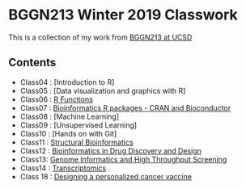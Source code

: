 # BGGN213 Winter 2019 Classwork

This is a collection of my work from [BGGN213 at UCSD](https://bioboot.github.io/bggn213_W19/)

## Contents
- Class04 : [Introduction to R] 
- Class05 : [Data visualization and graphics with R] 
- Class06 : [R Functions](https://github.com/ivyfernandes/bggn213/blob/master/class06/class06.md)
- Class07 : [Bioinformatics R packages - CRAN and Bioconductor](https://github.com/ivyfernandes/bggn213/blob/master/class%2007/class07.md)
- Class08 : [Machine Learning] 
- Class09 : [Unsupervised Learning]
- Class10 : [Hands on with Git]
- Class11 : [Structural Bioinformatics](https://github.com/ivyfernandes/bggn213/blob/master/class11/class11.md)
- Class12 : [Bioinformatics in Drug Discovery and Design](https://github.com/ivyfernandes/bggn213/blob/master/class12/class12.md)
- Class13: [Genome Informatics and High Throughput Screening](https://github.com/ivyfernandes/bggn213/blob/master/class13/class13.md)
- Class14 : [Transcriptomics](https://raw.githubusercontent.com/ivyfernandes/bggn213/master/class14/class14.md)
- Class 18 : [Designing a personalized cancer vaccine](https://github.com/ivyfernandes/bggn213/blob/master/class18/class18.md)


